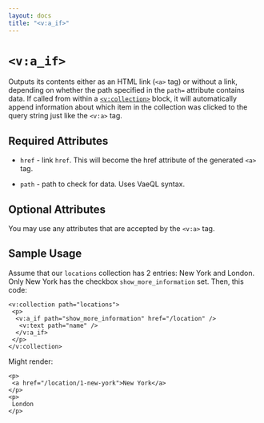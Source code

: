 ```yaml
---
layout: docs
title: "<v:a_if>"
---
```


# `<v:a_if>`

Outputs its contents either as an HTML link (`<a>` tag) or without a
link, depending on whether the path specified in the `path=` attribute
contains data. If called from within a [`<v:collection>`](#v_collection)
block, it will automatically append information about which item in the
collection was clicked to the query string just like the `<v:a>` tag.

## Required Attributes

-   `href` - link `href`. This will become the href attribute of the
    generated `<a>` tag.

-   `path` - path to check for data. Uses VaeQL syntax.

## Optional Attributes

You may use any attributes that are accepted by the `<v:a>` tag.

## Sample Usage

Assume that our `locations` collection has 2 entries: New York and
London. Only New York has the checkbox `show_more_information` set.
Then, this code:

    <v:collection path="locations">
     <p>
      <v:a_if path="show_more_information" href="/location" />
       <v:text path="name" />
      </v:a_if>
     </p>
    </v:collection>

Might render:

    <p>
     <a href="/location/1-new-york">New York</a>
    </p>
    <p>
     London
    </p>
